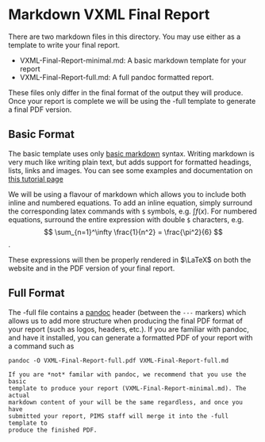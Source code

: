 # Markdown VXML Final Report

There are two markdown files in this directory. You may use either as a template
to write your final report.

  * VXML-Final-Report-minimal.md: A basic markdown template for your report
  * VXML-Final-Report-full.md: A full pandoc formatted report.

These files only differ in the final format of the output they will produce.
Once your report is complete we will be using the -full template to generate a
final PDF version.


## Basic Format

The basic template uses only [basic
markdown](https://daringfireball.net/projects/markdown/syntax) syntax. Writing
markdown is very much like writing plain text, but adds support for formatted
headings, lists, links and images. You can see some examples and documentation
on [this tutorial page](https://github.github.com/gfm/)

We will be using a flavour of markdown which allows you to include both inline
and numbered equations. To add an inline equation, simply surround the
corresponding latex commands with `$` symbols, e.g. $\int f(x)$. For numbered
equations, surround the entire expression with double `$` characters, e.g.
$$
  \sum_{n=1}^\infty \frac{1}{n^2} = \frac{\pi^2}{6}
$$.

These expressions will then be properly rendered in $\LaTeX$ on both the website
and in the PDF version of your final report.


## Full Format

The -full file contains a [pandoc](https://pandoc.org/) header (between the
`---` markers) which allows us to add more structure when producing the final
PDF format of your report (such as logos, headers, etc.). If you are familiar
with pandoc, and have it installed, you can generate a formatted PDF of your
report with a command such as
```
pandoc -O VXML-Final-Report-full.pdf VXML-Final-Report-full.md

If you are *not* familar with pandoc, we recommend that you use the basic
template to produce your report (VXML-Final-Report-minimal.md). The actual
markdown content of your will be the same regardless, and once you have
submitted your report, PIMS staff will merge it into the -full template to
produce the finished PDF.
